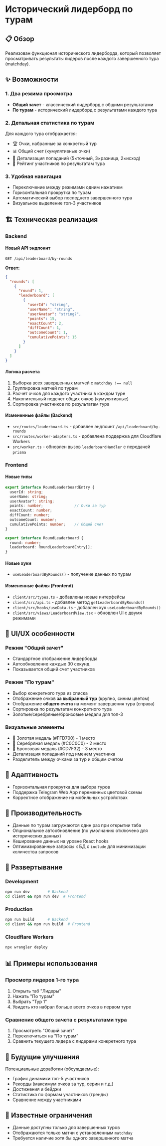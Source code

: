 # Исторический лидерборд по турам

## 📋 Обзор

Реализован функционал исторического лидерборда, который позволяет просматривать результаты лидеров после каждого завершенного тура (matchday).

## ✨ Возможности

### 1. **Два режима просмотра**
- **Общий зачет** - классический лидерборд с общими результатами
- **По турам** - исторический лидерборд с результатами каждого тура

### 2. **Детальная статистика по турам**
Для каждого тура отображается:
- 🏆 Очки, набранные за конкретный тур
- 📊 Общий счет (кумулятивные очки)
- 🎯 Детализация попаданий (5×точный, 3×разница, 2×исход)
- 🥇 Рейтинг участников по результатам тура

### 3. **Удобная навигация**
- Переключение между режимами одним нажатием
- Горизонтальная прокрутка по турам
- Автоматический выбор последнего завершенного тура
- Визуальное выделение топ-3 участников

## 🏗️ Техническая реализация

### Backend

#### Новый API эндпоинт
```
GET /api/leaderboard/by-rounds
```

**Ответ:**
```json
{
  "rounds": [
    {
      "round": 1,
      "leaderboard": [
        {
          "userId": "string",
          "userName": "string",
          "userAvatar": "string?",
          "points": 15,
          "exactCount": 2,
          "diffCount": 1,
          "outcomeCount": 1,
          "cumulativePoints": 15
        }
      ]
    }
  ]
}
```

#### Логика расчета
1. Выборка всех завершенных матчей с `matchday !== null`
2. Группировка матчей по турам
3. Расчет очков для каждого участника в каждом туре
4. Накопительный подсчет общих очков (кумулятивные)
5. Сортировка участников по результатам тура

#### Измененные файлы (Backend)
- `src/routes/leaderboard.ts` - добавлен эндпоинт `/api/leaderboard/by-rounds`
- `src/routes/worker-adapters.ts` - добавлена поддержка для Cloudflare Workers
- `src/worker.ts` - обновлен вызов `leaderboardHandler` с передачей `prisma`

### Frontend

#### Новые типы
```typescript
export interface RoundLeaderboardEntry {
  userId: string;
  userName: string;
  userAvatar?: string;
  points: number;              // Очки за тур
  exactCount: number;
  diffCount: number;
  outcomeCount: number;
  cumulativePoints: number;    // Общий счет
}

export interface RoundLeaderboard {
  round: number;
  leaderboard: RoundLeaderboardEntry[];
}
```

#### Новые хуки
- `useLeaderboardByRounds()` - получение данных по турам

#### Измененные файлы (Frontend)
- `client/src/types.ts` - добавлены новые интерфейсы
- `client/src/api.ts` - добавлен метод `getLeaderboardByRounds()`
- `client/src/hooks/useData.ts` - добавлен хук `useLeaderboardByRounds()`
- `client/src/views/LeaderboardView.tsx` - обновлен UI с двумя режимами

## 🎨 UI/UX особенности

### Режим "Общий зачет"
- Стандартное отображение лидерборда
- Автообновление каждые 30 секунд
- Показывается общий счет участников

### Режим "По турам"
- Выбор конкретного тура из списка
- Отображение очков **за выбранный тур** (крупно, синим цветом)
- Отображение **общего счета** на момент завершения тура (справа)
- Сортировка по результатам конкретного тура
- Золотые/серебряные/бронзовые медали для топ-3

### Визуальные элементы
- 🥇 Золотая медаль (#FFD700) - 1 место
- 🥈 Серебряная медаль (#C0C0C0) - 2 место
- 🥉 Бронзовая медаль (#CD7F32) - 3 место
- Детализация попаданий под именем участника
- Разделитель между очками за тур и общим счетом

## 📱 Адаптивность

- Горизонтальная прокрутка для выбора туров
- Поддержка Telegram Web App переменных цветовой схемы
- Корректное отображение на мобильных устройствах

## 🔄 Производительность

- Данные по турам загружаются один раз при открытии таба
- Опциональное автообновление (по умолчанию отключено для исторических данных)
- Кеширование данных на уровне React hooks
- Оптимизированные запросы к БД с `include` для минимизации количества запросов

## 🚀 Развертывание

### Development
```bash
npm run dev        # Backend
cd client && npm run dev  # Frontend
```

### Production
```bash
npm run build      # Backend
cd client && npm run build  # Frontend
```

### Cloudflare Workers
```bash
npx wrangler deploy
```

## 📊 Примеры использования

### Просмотр лидеров 1-го тура
1. Открыть таб "Лидеры"
2. Нажать "По турам"
3. Выбрать "Тур 1"
4. Увидеть кто набрал больше всего очков в первом туре

### Сравнение общего зачета с результатами тура
1. Просмотреть "Общий зачет"
2. Переключиться на "По турам"
3. Сравнить текущего лидера с лидерами конкретного тура

## 🎯 Будущие улучшения

Потенциальные доработки (обсуждаемые):
- График динамики топ-5 участников
- Рекорды (максимум очков за тур, серии и т.д.)
- Достижения и бейджи
- Статистика по формам участников (тренды)
- Сравнение между участниками

## 🐛 Известные ограничения

- Данные доступны только для завершенных туров
- Отображаются только матчи с установленным `matchday`
- Требуется наличие хотя бы одного завершенного матча

